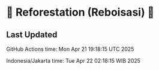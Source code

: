 
# 🌳 Reforestation (Reboisasi) 🌲

## Last Updated

GitHub Actions time: Mon Apr 21 19:18:15 UTC 2025

Indonesia/Jakarta time: Tue Apr 22 02:18:15 WIB 2025

